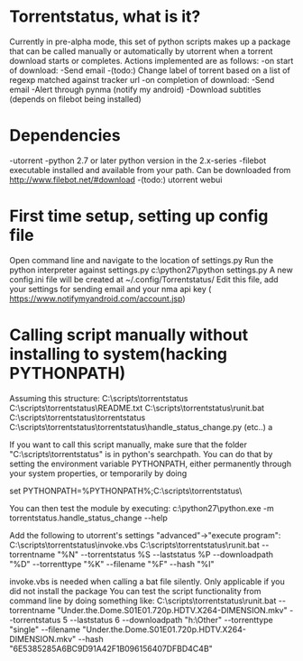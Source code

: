 # Torrentstatus, what is it?
Currently in pre-alpha mode, this set of python scripts makes up a package that can be called manually or automatically by utorrent when a torrent download starts or completes.
Actions implemented are as follows:
  -on start of download:
    -Send email
    -(todo:) Change label of torrent based on a list of regexp matched against tracker url
  -on completion of download:
    -Send email
    -Alert through pynma (notify my android)
    -Download subtitles (depends on filebot being installed)

    
# Dependencies
  -utorrent
  -python 2.7 or later python version in the 2.x-series
  -filebot executable installed and available from your path. Can be downloaded from http://www.filebot.net/#download
  -(todo:) utorrent webui


# First time setup, setting up config file
Open command line and navigate to the location of settings.py
Run the python interpreter against settings.py
c:\python27\python settings.py
A new config.ini file will be created at ~/.config/Torrentstatus/
Edit this file, add your settings for sending email and your nma api key ( https://www.notifymyandroid.com/account.jsp)

# Calling script manually without installing to system(hacking PYTHONPATH)

Assuming this structure:
C:\scripts\torrentstatus
C:\scripts\torrentstatus\README.txt
C:\scripts\torrentstatus\runit.bat
C:\scripts\torrentstatus\torrentstatus\
C:\scripts\torrentstatus\torrentstatus\handle_status_change.py
(etc..) a

If you want to call this script manually, make sure that the folder "C:\scripts\torrentstatus\" is in python's searchpath.
You can do that by setting the environment variable PYTHONPATH, either permanently through your system properties, or temporarily by doing

set PYTHONPATH=%PYTHONPATH%;C:\scripts\torrentstatus\

You can then test the module by executing:
c:\python27\python.exe -m torrentstatus.handle_status_change --help

Add the following to utorrent's settings "advanced"->"execute program":
C:\scripts\torrentstatus\invoke.vbs  C:\scripts\torrentstatus\runit.bat --torrentname "%N" --torrentstatus %S  --laststatus %P --downloadpath "%D"  --torrenttype "%K" --filename "%F" --hash "%I"

invoke.vbs is needed when calling a bat file silently. Only applicable if you did not install the package 
You can test the script functionality from command line by doing something like:
C:\scripts\torrentstatus\runit.bat --torrentname "Under.the.Dome.S01E01.720p.HDTV.X264-DIMENSION.mkv" --torrentstatus 5  --laststatus 6 --downloadpath "h:\Other"  --torrenttype "single" --filename "Under.the.Dome.S01E01.720p.HDTV.X264-DIMENSION.mkv" --hash "6E5385285A6BC9D91A42F1B096156407DFBD4C4B"


